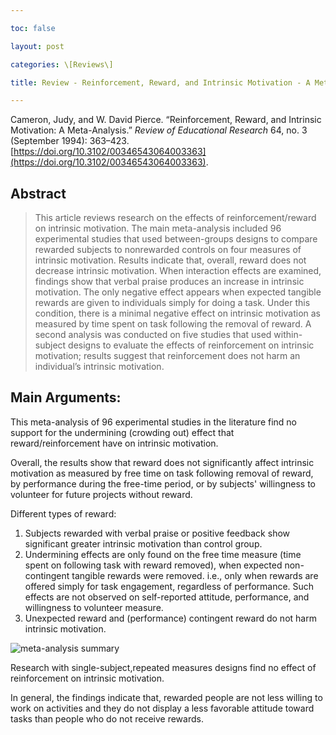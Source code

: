 ```yaml
---

toc: false

layout: post

categories: \[Reviews\]

title: Review - Reinforcement, Reward, and Intrinsic Motivation - A Meta-Analysis

---
```

Cameron, Judy, and W. David Pierce. “Reinforcement, Reward, and Intrinsic Motivation: A Meta-Analysis.” _Review of Educational Research_ 64, no. 3 (September 1994): 363–423. [https://doi.org/10.3102/00346543064003363](https://doi.org/10.3102/00346543064003363).

## Abstract
> This article reviews research on the effects of reinforcement/reward on intrinsic motivation. The main meta-analysis included 96 experimental studies that used between-groups designs to compare rewarded subjects to nonrewarded controls on four measures of intrinsic motivation. Results indicate that, overall, reward does not decrease intrinsic motivation. When interaction effects are examined, findings show that verbal praise produces an increase in intrinsic motivation. The only negative effect appears when expected tangible rewards are given to individuals simply for doing a task. Under this condition, there is a minimal negative effect on intrinsic motivation as measured by time spent on task following the removal of reward. A second analysis was conducted on five studies that used within-subject designs to evaluate the effects of reinforcement on intrinsic motivation; results suggest that reinforcement does not harm an individual’s intrinsic motivation.

## Main Arguments:

This meta-analysis of 96 experimental studies in the literature find no support for the undermining (crowding out) effect that reward/reinforcement have on intrinsic motivation. 

Overall, the results show that reward does not significantly affect intrinsic motivation as measured by free time on task following removal of reward, by performance during the free-time period, or by subjects' willingness to volunteer for future projects without reward.

Different types of reward:
1. Subjects rewarded with verbal praise or positive feedback show significant greater intrinsic motivation than control group.
2. Undermining effects are only found on the free time measure (time spent on following task with reward removed), when expected non-contingent tangible rewards were removed. i.e., only when rewards are offered simply for task engagement, regardless of performance. Such effects are not observed on self-reported attitude, performance, and willingness to volunteer measure.
3. Unexpected reward and (performance) contingent reward do not harm intrinsic motivation.

![meta-analysis summary](../../../../images/reinforcement.reward.intrinsic.motivation.png)

Research with single-subject,repeated measures designs find no effect of reinforcement on intrinsic motivation.

In general, the findings indicate that, rewarded people are not less willing to work on activities and they do not display a less favorable attitude toward tasks than people who do not receive rewards.

